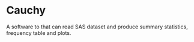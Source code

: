 # Cauchy
A software to that can read SAS dataset and produce summary statistics, frequency table and plots.
